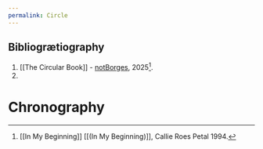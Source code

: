 ```yaml
---
permalink: Circle
---
```

Bibliogrætiography
---
1. [[The Circular Book]] - [notBorges](https://www.carpvs.com), 2025[^b]. 
2. 
# Chronography

[^b]: [[In My Beginning]][^d] [[(In My Beginning)]], Callie Roes Petal 1994.
[^d]:[[In my dream]], [[Why B is for 'Both']], [[In The Dream, My Child Went Fourth To Multiply]], [[The End]], [[THE END OF DAYS]] - "[[We shall not cease from exploration. And the end of all our exploring…]]" - T.S. Eliot, Six Quartets. 
